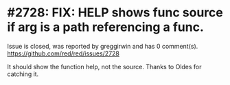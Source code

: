 
#2728: FIX: HELP shows func source if arg is a path referencing a func.
================================================================================
Issue is closed, was reported by greggirwin and has 0 comment(s).
<https://github.com/red/red/issues/2728>

It should show the function help, not the source. Thanks to Oldes for catching it.


